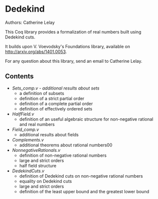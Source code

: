 Dedekind
===============

Authors: Catherine Lelay

This Coq library provides a formalization of real numbers built using
Dedekind cuts.

It builds upon V. Voevodsky's Foundations library, available on
http://arxiv.org/abs/1401.0053.

For any question about this library, send an email to Catherine Lelay.

## Contents

* *Sets_comp.v - additional results about sets*
  * a definition of subsets
  * definition of a strict partial order
  * definition of a complete partial order
  * definition of effectively ordered sets
* *HalfField.v*
  * definition of an useful algebraic structure for non-negative rational and real numbers
* *Field_comp.v*
  * additional results about fields
* *Complements.v*
  * additional theorems about rational numbers00
* *NonnegativeRationals.v*
  * definition of non-negative rational numbers
  * large and strict orders
  * half field structure
* *DedekindCuts.v*
  * definition of Dedekind cuts on non-negative rational numbers
  * equality on Dedekind cuts
  * large and strict orders
  * definition of the least upper bound and the greatest lower bound
  
